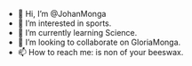- 👋 Hi, I’m @JohanMonga
- 👀 I’m interested in sports.
- 🌱 I’m currently learning Science.
- 💞️ I’m looking to collaborate on GloriaMonga.
- 📫 How to reach me: is non of your beeswax.

<!---
JohanMonga/JohanMonga is a ✨ special ✨ repository because its `README.md` (this file) appears on your GitHub profile.
You can click the Preview link to take a look at your changes.
--->
